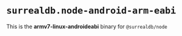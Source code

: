 # `surrealdb.node-android-arm-eabi`

This is the **armv7-linux-androideabi** binary for `@surrealdb/node`
